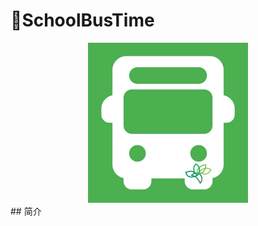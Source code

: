 # 🚌SchoolBusTime

<div align="center"><a href="https://github.com/JamesXiaoMo/SchoolBusTime_Flutter"><img src="assets/app_logo.png" height="256" border="0"></a></div>
## 简介

